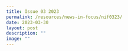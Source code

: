```yaml
---
title: Issue 03 2023
permalink: /resources/news-in-focus/nif0323/
date: 2023-03-30
layout: post
description: ""
image: ""
---
```

